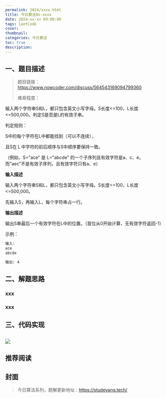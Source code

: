 ```yaml
---
permalink: 2024/xxxx.html
title: 今日算法0x-xxxx
date: 2024-xx-xx 09:00:00
tags: LeetCode
cover: 
thumbnail: 
categories: 今日算法
toc: true
description: 
---
```


## 一、题目描述

> 题目链接：https://www.nowcoder.com/discuss/564543169094799360
>
> 难易程度：

输入两个字符串S和L，都只包含英文小写字母。S长度<=100，L长度<=500,000。判定S是否是L的有效子串。

判定规则：

S中的每个字符在L中都能找到（可以不连续），

且S在Ｌ中字符的前后顺序与S中顺序要保持一致。

（例如，S="ace" 是 L="abcde" 的一个子序列且有效字符是a、c、e，而”aec”不是有效子序列，且有效字符只有a、e）

**输入描述**

输入两个字符串S和L，都只包含英文小写字母。S长度<=100，L长度<=500,000。

先输入S，再输入L，每个字符串占一行。

**输出描述**

输出S串最后一个有效字符在L中的位置。（首位从0开始计算，无有效字符返回-1）

示例：

```html
输入:
ace
abcde

输出: 4
```

<!-- more -->

## 二、解题思路

### xxx



### xxx



## 三、代码实现


```java

```

![](https://technotes.oss-cn-shenzhen.aliyuncs.com/2023/202303052135542.gif)

## 推荐阅读



## 封面



> 今日算法系列，题解更新地址：https://studeyang.tech/


